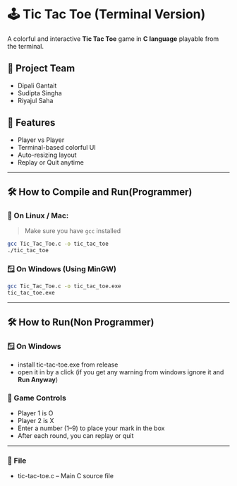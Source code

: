 # 🕹️ Tic Tac Toe (Terminal Version)
A colorful and interactive **Tic Tac Toe** game in **C language** playable from the terminal.
## 👥 Project Team
- Dipali Gantait
- Sudipta Singha
- Riyajul Saha
  
## 📸 Features
- Player vs Player
- Terminal-based colorful UI
- Auto-resizing layout
- Replay or Quit anytime

---

## 🛠️ How to Compile and Run(Programmer)

### 🐧 On Linux / Mac:
> Make sure you have `gcc` installed

```bash
gcc Tic_Tac_Toe.c -o tic_tac_toe
./tic_tac_toe
```
### 🪟 On Windows (Using MinGW)
```bash
gcc Tic_Tac_Toe.c -o tic_tac_toe.exe
tic_tac_toe.exe
```
---
## 🛠️ How to Run(Non Programmer)
### 🪟 On Windows
- install tic-tac-toe.exe from release
- open it in by a click (if you get any warning from windows ignore it and **Run Anyway**)
### 🧠 Game Controls
- Player 1 is O
- Player 2 is X
- Enter a number (1–9) to place your mark in the box
- After each round, you can replay or quit
 ---
 ### 📄 File
 - tic-tac-toe.c – Main C source file
